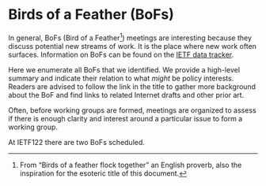 # Birds of a Feather (BoFs) 

In general, BoFs (Bird of a Feather[^note]) meetings are interesting because they discuss potential new streams of work. It is the place where new work often surfaces. Information on BoFs can be found on the [IETF data tracker](https://datatracker.ietf.org/doc/bof-requests).

Here we enumerate all BoFs that we identified. We provide a high-level summary and indicate their relation to what *might* be policy interests. Readers are advised to follow the link in the title to gather more background about the BoF and find links to related Internet drafts and other prior art.

Often, before working groups are formed, meetings are organized to assess if there is enough clarity and interest around a particular issue to form a working group. 

At IETF122 there are two BoFs scheduled.

[^note]: From “Birds of a feather flock together” an English proverb, also the inspiration for the esoteric title of this document.